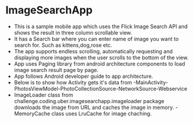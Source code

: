 # ImageSearchApp
- This is a sample mobile app which uses the Flick Image Search API and shows the result in three column scrollable view. 
- It has a Search bar where you can enter name of image you want to search for. Such as kittens,dog,rose etc.
- The app supports endless scrolling, automatically requesting and displaying more images when the user scrolls to the bottom of the view.
- App uses Paging library from android architecture components to load image search result page by page.
- App follows Android developer guide to app architecture.
- Below is to show how Activity gets it's data from
	-MainActivity-PhotosViewModel-PhotoCollectionSource-NetworkSource-Webservice
- ImageLoader class from challenge.coding.uber.imagesearchapp.imageloader package downloads the image from URL and caches the image in memory.
-MemoryCache class uses LruCache for image chaching.
